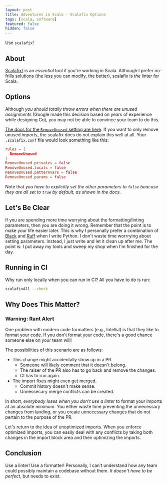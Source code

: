 ```yaml
---
layout: post
title: Adventures in Scala - Scalafix Options
tags: [scala, software]
featured: false
hidden: false
---
```


Use `scalafix`!

## About

[Scalafix/](https://scalacenter.github.io/scalafix/) is an *essential* tool if you're working in Scala.
Although I prefer no-frills solutions (the less you can modify, the better), scalafix is *the* linter for Scala.

## Options

Although *you should totally throw errors when there are unused assignments* (Google made this decision based on years of experience while designing Go),
you may not be able to convince your team to do this.

[The docs for the `RemoveUnused` setting are here](https://scalacenter.github.io/scalafix/docs/rules/RemoveUnused.html).
If you want to only remove unused *imports*, the scalafix docs do not explain this well at all.
Your `.scalafix.conf` file would look something like this:

```conf
rules = [
  RemoveUnused
]
RemoveUnused.privates = false
RemoveUnused.locals = false
RemoveUnused.patternvars = false
RemoveUnused.params = false
```

Note that *you have to explicitly set the other parameters to `false` beacuse they are all set to `true` by default, as shown in the docs*.

## Let's Be Clear

If you are spending more time worrying about the formatting/linting parameters, then you are doing it wrong.
Remember that the point is to make your life easier later.
This is why I personally prefer a combination of [Black](https://black.readthedocs.io/en/stable/) and [Ruff](https://docs.astral.sh/ruff/) when I write Python.
I don't waste time worrrying about setting parameters.
Instead, I just write and let it clean up after me.
The point is: I put away my tools and sweep my shop when I'm finished for the day.

## Running in CI

Why run only locally when you can run in CI?
All you have to do is run:

```bash
scalafixAll --check
```

## Why Does This Matter?

### Warning: Rant Alert

One problem with modern code formatters (e.g., IntelliJ) is that they like to format your code.
If you don't format your code, there's a good chance someone else on your team will!

The possibilities of this scenario are as follows:

* This change might accidentally show up in a PR.
  * Someone will likely comment that it doesn't belong.
  * The raiser of the PR also has to go back and remove the changes.
  * CI has to run again.
* The import fixes might even get merged.
  * Commit history doesn't make sense.
  * Unnessecary merge conflicts can be created.

In short, *everybody loses when you don't use a linter* to format your imports at an absolute minimum.
You either waste time preventing the unnecessary changes from landing, or you create unnecessary changes that do not pertain to the purpose of the PR.

Let's return to the idea of unoptimized imports.
When you enforce optimized imports, you can easily deal with any conflicts by taking both changes in the import block area and then optimizing the imports.

## Conclusion

Use a linter!
Use a formatter!
Personally, I can't understand how any team could possibly maintain a codebase without them.
*It doesn't have to be perfect*, but needs to exist.
